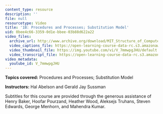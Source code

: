 ```yaml
---
content_type: resource
description: ''
file: null
resourcetype: Video
title: '1B: Procedures and Processes; Substitution Model'
uid: 0bee4c66-3359-0d1e-bbee-03b88d622a22
video_files:
  archive_url: http://www.archive.org/download/MIT_Structure_of_Computer_Programs_1986/lec1b.mp4
  video_captions_file: https://open-learning-course-data-rc.s3.amazonaws.com/6-001-structure-and-interpretation-of-computer-programs-spring-2005/86cf45b23b295d4d81c0c86e1953cc10_V_7mmwpgJHU.vtt
  video_thumbnail_file: https://img.youtube.com/vi/V_7mmwpgJHU/default.jpg
  video_transcript_file: https://open-learning-course-data-rc.s3.amazonaws.com/6-001-structure-and-interpretation-of-computer-programs-spring-2005/c4d1f16f3b0cb1e702defba51ba0f9ed_V_7mmwpgJHU.pdf
video_metadata:
  youtube_id: V_7mmwpgJHU
---
```


**Topics covered:** Procedures and Processes; Substitution Model

**Instructors:** Hal Abelson and Gerald Jay Sussman

Subtitles for this course are provided through the generous assistance of Henry Baker, Hoofar Pourzand, Heather Wood, Aleksejs Truhans, Steven Edwards, George Menhorn, and Mahendra Kumar.